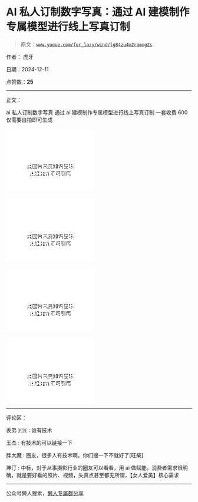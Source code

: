 # AI 私人订制数字写真：通过 AI 建模制作专属模型进行线上写真订制

> 原文：[`www.yuque.com/for_lazy/wind/lg84zu4m2rqmng2s`](https://www.yuque.com/for_lazy/wind/lg84zu4m2rqmng2s)

作者： 虎牙

日期：2024-12-11

点赞数：**25**

* * *

正文：

ai 私人订制数字写真 通过 ai 建模制作专属模型进行线上写真订制 一套收费 600 仅需要自拍即可生成

![](img/fc08199289ac3a60cfa8f8b082d689b0.png "None")

![](img/bc25363ccb27f8cf22f5f374183b2bff.png "None")

![](img/0c951a9d09c47cdd1becba1b6f98d20e.png "None")

![](img/616303e6a0172900d02a54f31f2d86e4.png "None")

* * *

评论区：

表弟 🇫🇷 : 谁有技术

王杰 : 有技术的可以链接一下

胖大魔 : 圈友，很多人有技术啊。你们搜一下不就好了[旺柴]

坤汀 : 中标，对于从事摄影行业的圈友可以看看，用 ai 做赋能。消费者需求很明确，就是要好看的照片、视频，失真点甚至都无所谓，【女人爱美】核心需求

* * *

公众号懒人搜索，[懒人专属群分享](https://lazybook.fun/#/blog/group)